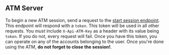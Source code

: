 ## ATM Server

To begin a new ATM session, send a request to the [start session endpoint](https://github.com/josephmcgovern-wf/isu-atm-backend/blob/master/docs/atm_api.md#start-new-atm-session).
This endpoint will respond with a `token`. This token will be used in all
other requests. You *must* include `X-Api-ATM-Key` as a header with its value
being `token`. If you do not, every request will fail. Once you have this token,
you can operate on any of the accounts belonging to the user. Once you're done
using the ATM, **do not forget to close the session!**.
